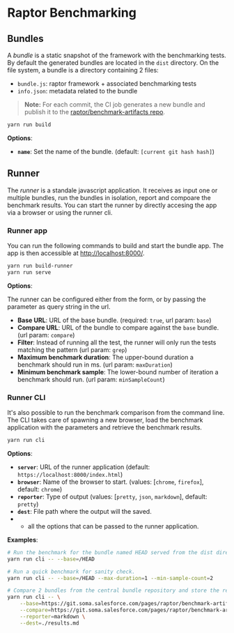 # Raptor Benchmarking

## Bundles

A *bundle* is a static snapshot of the framework with the benchmarking tests. By default the generated bundles are located in the `dist` directory. On the file system, a bundle is a directory containing 2 files:
* `bundle.js`: raptor framework + associated benchmarking tests
* `info.json`: metadata related to the bundle

> **Note:** For each commit, the CI job generates a new bundle and publish it to the [raptor/benchmark-artifacts repo](https://git.soma.salesforce.com/raptor/benchmark-artifacts).

```bash
yarn run build
```

**Options**:

* **`name`**: Set the name of the bundle. (default: `[current git hash hash]`)

## Runner

The *runner* is a standale javascript application. It receives as input one or multiple bundles, run the bundles in isolation, report and compoare the benchmark results. You can start the runner by directly accesing the app via a browser or using the runner cli.

### Runner app

You can run the following commands to build and start the bundle app. The app is then accessible at [http://localhost:8000/](http://localhost:8000/).

```bash
yarn run build-runner
yarn run serve
```

**Options**:

The runner can be configured either from the form, or by passing the parameter as query string in the url.

* **Base URL**: URL of the base bundle. (required: `true`, url param: `base`)
* **Compare URL**: URL of the bundle to compare against the `base` bundle. (url param: `compare`)
* **Filter**: Instead of running all the test, the runner will only run the tests matching the pattern (url param: `grep`)
* **Maximum benchmark duration**: The upper-bound duration a benchmark should run in ms. (url param: `maxDuration`)
* **Minimum benchmark sample**: The lower-bound number of iteration a benchmark should run. (url param: `minSampleCount`)

### Runner CLI

It's also possible to run the benchmark comparison from the command line. The CLI takes care of spawning a new browser, load the benchmark application with the parameters and retrieve the benchmark results.

```bash
yarn run cli
```

**Options**:

* **`server`**: URL of the runner application (default: `https://localhost:8000/index.html`)
* **`browser`**: Name of the browser to start. (values: [`chrome`, `firefox`], default: `chrome`)
* **`reporter`**: Type of output (values: [`pretty`, `json`, `markdown`], default: `pretty`)
* **`dest`**: File path where the output will the saved.
* + all the options that can be passed to the runner application.

**Examples**:

```bash
# Run the benchmark for the bundle named HEAD served from the dist directory.
yarn run cli -- --base=/HEAD

# Run a quick benchmark for sanity check.
yarn run cli -- --base=/HEAD --max-duration=1 --min-sample-count=2

# Compare 2 bundles from the central bundle repository and store the results as markdown
yarn run cli -- \
    --base=https://git.soma.salesforce.com/pages/raptor/benchmark-artifacts/2b29efe \
    --compare=https://git.soma.salesforce.com/pages/raptor/benchmark-artifacts/530706c \
    --reporter=markdown \
    --dest=./results.md
```
